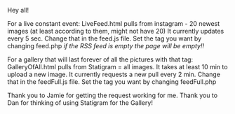 Hey all!

For a live constant event: 
LiveFeed.html pulls from instagram - 20 newest images (at least according to them, might not have 20) 
It currently updates every 5 sec. Change that in the feed.js file. 
Set the tag you want by changing feed.php 
*if the RSS feed is empty the page will be empty!!*

For a gallery that will last forever of all the pictures with that tag: 
GalleryOfAll.html pulls from Statigram = all images. 
It takes at least 10 min to upload a new image. 
It currently requests a new pull every 2 min. Change that in the feedFull.js file. 
Set the tag you want by changing feedFull.php

Thank you to Jamie for getting the request working for me. 
Thank you to Dan for thinking of using Statigram for the Gallery!
